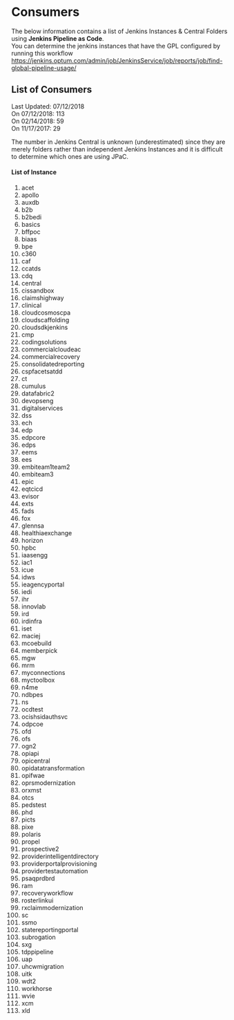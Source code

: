 # Consumers

The below information contains a list of Jenkins Instances & Central Folders using  **Jenkins Pipeline as Code**.
<br>
You can determine the jenkins instances that have the GPL configured by running this workflow
https://jenkins.optum.com/admin/job/JenkinsService/job/reports/job/find-global-pipeline-usage/

## List of Consumers

Last Updated: 07/12/2018 <br>
On 07/12/2018: 113  <br>
On 02/14/2018:  59 <br>
On 11/17/2017:  29 <br>

The number in Jenkins Central is unknown (underestimated) since they are merely folders rather than independent Jenkins Instances and it is difficult to determine which ones are using JPaC.

#### List of Instance



1. acet
1. apollo
1. auxdb
1. b2b
1. b2bedi
1. basics
1. bffpoc
1. biaas
1. bpe
1. c360
1. caf
1. ccatds
1. cdq
1. central
1. cissandbox
1. claimshighway
1. clinical
1. cloudcosmoscpa
1. cloudscaffolding
1. cloudsdkjenkins
1. cmp
1. codingsolutions
1. commercialcloudeac
1. commercialrecovery
1. consolidatedreporting
1. cspfacetsatdd
1. ct
1. cumulus
1. datafabric2
1. devopseng
1. digitalservices
1. dss
1. ech
1. edp
1. edpcore
1. edps
1. eems
1. ees
1. embiteam1team2
1. embiteam3
1. epic
1. eqtcicd
1. evisor
1. exts
1. fads
1. fox
1. glennsa
1. healthiaexchange
1. horizon
1. hpbc
1. iaasengg
1. iac1
1. icue
1. idws
1. ieagencyportal
1. iedi
1. ihr
1. innovlab
1. ird
1. irdinfra
1. iset
1. maciej
1. mcoebuild
1. memberpick
1. mgw
1. mrm
1. myconnections
1. myctoolbox
1. n4me
1. ndbpes
1. ns
1. ocdtest
1. ocishsidauthsvc
1. odpcoe
1. ofd
1. ofs
1. ogn2
1. opiapi
1. opicentral
1. opidatatransformation
1. opifwae
1. oprsmodernization
1. orxmst
1. otcs
1. pedstest
1. phd
1. picts
1. pixe
1. polaris
1. propel
1. prospective2
1. providerintelligentdirectory
1. providerportalprovisioning
1. providertestautomation
1. psaqprdbrd
1. ram
1. recoveryworkflow
1. rosterlinkui
1. rxclaimmodernization
1. sc
1. ssmo
1. statereportingportal
1. subrogation
1. sxg
1. tdppipeline
1. uap
1. uhcwmigration
1. uitk
1. wdt2
1. workhorse
1. wvie
1. xcm
1. xld

